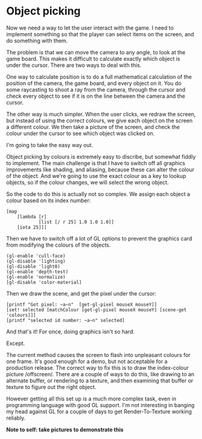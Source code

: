 # Object picking

Now we need a way to let the user interact with the game.  I need to implement something so that the player can select items on the screen, and do something with them.

The problem is that we can move the camera to any angle, to look at the game board.  This makes it difficult to calculate exactly which object is under the cursor.  There are two ways to deal with this.

One way to calculate position is to do a full mathematical calculation of the position of the camera, the game board, and every object on it.  You do some raycasting to shoot a ray from the camera, through the cursor and check every object to see if it is on the line between the camera and the cursor.

The other way is much simpler.  When the user clicks, we redraw the screen, but instead of using the correct colours, we give each object on the screen a different colour.  We then take a picture of the screen, and check the colour under the cursor to see which object was clicked on.

I'm going to take the easy way out.

Object picking by colours is extremely easy to discribe, but somewhat fiddly to implement.  The main challenge is that I have to switch off all graphics improvements like shading, and aliasing, because these can alter the colour of the object.  And we're going to use the exact colour as a key to lookup objects, so if the colour changes, we will select the wrong object.

So the code to do this is actually not so complex.  We assign each object a colour based on its index number:

	[map 
		[lambda [r]
	       		[list [/ r 25] 1.0 1.0 1.0]] 
		[iota 25]]]

Then we have to switch off a lot of GL options to prevent the graphics card from modifying the colours of the objects.

	(gl-enable 'cull-face)
	(gl-disable 'lighting)
	(gl-disable 'light0)
	(gl-enable 'depth-test)
	(gl-enable 'normalize)
	[gl-disable 'color-material]

Then we draw the scene, and get the pixel under the cursor:

	[printf "Got pixel: ~a~n"  [get-gl-pixel mouseX mouseY]]
	[set! selected [matchColour [get-gl-pixel mouseX mouseY] [scene-get 'colours]]]
	[printf "selected id number: ~a~n" selected]

And that's it!  For once, doing graphics isn't so hard.

Except.

The current method causes the screen to flash into unpleasant colours for one frame.  It's good enough for a demo, but not acceptable for a production release.  The correct way to fix this is to draw the index-colour picture /offscreen/.  There are a couple of ways to do this, like drawing to an alternate buffer, or rendering to a texture, and then examining that buffer or texture to figure out the right object.

However getting all this set up is a much more complex task, even in programming language with good GL support.  I'm not interesting in banging my head against GL for a couple of days to get Render-To-Texture working reliably.

**Note to self: take pictures to demonstrate this**
